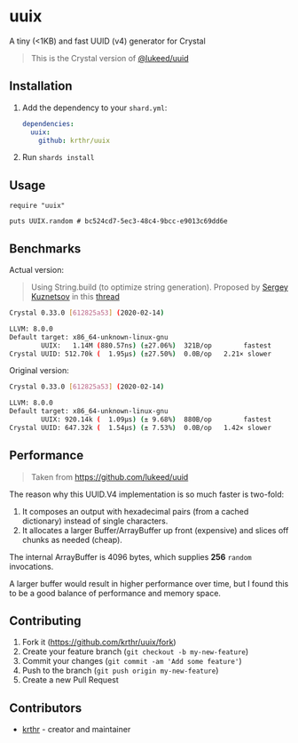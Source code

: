 # uuix

A tiny (<1KB) and fast UUID (v4) generator for Crystal

> This is the Crystal version of [@lukeed/uuid](https://github.com/lukeed/uuid)

## Installation

1. Add the dependency to your `shard.yml`:

   ```yaml
   dependencies:
     uuix:
       github: krthr/uuix
   ```

2. Run `shards install`

## Usage

```crystal
require "uuix"

puts UUIX.random # bc524cd7-5ec3-48c4-9bcc-e9013c69dd6e
```

## Benchmarks

Actual version:

> Using String.build (to optimize string generation). Proposed by [Sergey Kuznetsov](https://github.com/skuznetsov) in this [thread](https://forum.crystal-lang.org/t/a-tiny-1kb-fast-and-cryptographically-secure-uuid-v4-generator-for-crystal/1774/6)

```bash
Crystal 0.33.0 [612825a53] (2020-02-14)

LLVM: 8.0.0
Default target: x86_64-unknown-linux-gnu
        UUIX:   1.14M (880.57ns) (±27.06%)  321B/op        fastest
Crystal UUID: 512.70k (  1.95µs) (±27.50%)  0.0B/op   2.21× slower
```

Original version:

```bash
Crystal 0.33.0 [612825a53] (2020-02-14)

LLVM: 8.0.0
Default target: x86_64-unknown-linux-gnu
        UUIX: 920.14k (  1.09µs) (± 9.68%)  880B/op        fastest
Crystal UUID: 647.32k (  1.54µs) (± 7.53%)  0.0B/op   1.42× slower
```

## Performance

> Taken from https://github.com/lukeed/uuid

The reason why this UUID.V4 implementation is so much faster is two-fold:

1. It composes an output with hexadecimal pairs (from a cached dictionary) instead of single characters.
2. It allocates a larger Buffer/ArrayBuffer up front (expensive) and slices off chunks as needed (cheap).

The internal ArrayBuffer is 4096 bytes, which supplies **256** `random` invocations.

A larger buffer would result in higher performance over time, but I found this to be a good balance of performance and memory space.

## Contributing

1. Fork it (<https://github.com/krthr/uuix/fork>)
2. Create your feature branch (`git checkout -b my-new-feature`)
3. Commit your changes (`git commit -am 'Add some feature'`)
4. Push to the branch (`git push origin my-new-feature`)
5. Create a new Pull Request

## Contributors

- [krthr](https://github.com/krthr) - creator and maintainer
